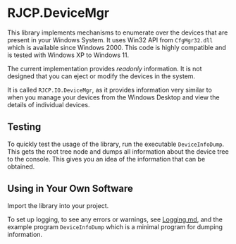 # RJCP.DeviceMgr <!-- omit in toc -->

This library implements mechanisms to enumerate over the devices that are
present in your Windows System. It uses Win32 API from `CfgMgr32.dll` which is
available since Windows 2000. This code is highly compatible and is tested with
Windows XP to Windows 11.

The current implementation provides *readonly* information. It is not designed
that you can eject or modify the devices in the system.

It is called `RJCP.IO.DeviceMgr`, as it provides information very similar to
when you manage your devices from the Windows Desktop and view the details of
individual devices.

## Testing

To quickly test the usage of the library, run the executable `DeviceInfoDump`.
This gets the root tree node and dumps all information about the device tree to
the console. This gives you an idea of the information that can be obtained.

## Using in Your Own Software

Import the library into your project.

To set up logging, to see any errors or warnings, see
[Logging.md](docs/Logging.md), and the example program `DeviceInfoDump` which is
a minimal program for dumping information.
